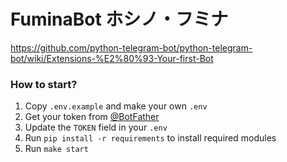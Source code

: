 # FuminaBot ホシノ・フミナ

https://github.com/python-telegram-bot/python-telegram-bot/wiki/Extensions-%E2%80%93-Your-first-Bot

### How to start?

1. Copy `.env.example` and make your own `.env`
2. Get your token from [@BotFather](https://telegram.me/botfather)
3. Update the `TOKEN` field in your `.env`
4. Run `pip install -r requirements` to install required modules
5. Run `make start`